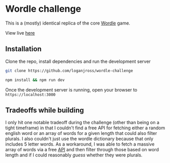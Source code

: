 # Wordle challenge

This is a (mostly) identical replica of the core [Wordle](https://www.nytimes.com/games/wordle/index.html) game.

View live [here](https://wordle-challenge-eight.vercel.app/)

## Installation

Clone the repo, install dependencies and run the development server

```sh
git clone https://github.com/loganjross/wordle-challenge

npm install && npm run dev
```

Once the development server is running, open your browser to `https://localhost:3000`

## Tradeoffs while building

I only hit one notable tradeoff during the challenge (other than being on a tight timeframe) in that I couldn't find a free API for fetching either a random english word or an array of words for a given length that could also filter plurals. I also couldn't just use the wordle dictionary because that only includes 5 letter words. As a workaround, I was able to fetch a massive array of words via a free [API](https://random-word-api.herokuapp.com/all) and then filter through those based on word length and if I could reasonably _guess_ whether they were plurals.
